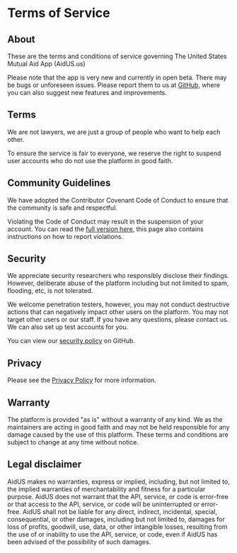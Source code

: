 # Terms of Service
## About
These are the terms and conditions of service governing The United States Mutual Aid App (AidUS.us) 

Please note that the app is very new and currently in open beta. There may be bugs or unforeseen issues. Please report them to us at [GitHub](https://github.com/caendesilva/mutual-aid-app), where you can also suggest new features and improvements.

## Terms
We are not lawyers, we are just a group of people who want to help each other.

To ensure the service is fair to everyone, we reserve the right to suspend user accounts who do not use the platform in good faith. 

## Community Guidelines
We have adopted the Contributor Covenant Code of Conduct to ensure that the community is safe and respectful.

Violating the Code of Conduct may result in the suspension of your account. You can read the [full version here](https://github.com/caendesilva/mutual-aid-app/blob/master/.github/CODE_OF_CONDUCT.md), this page also contains instructions on how to report violations.

## Security
We appreciate security researchers who responsibly disclose their findings. However, deliberate abuse of the platform including but not limited to spam, flooding, etc, is not tolerated.

We welcome penetration testers, however, you may not conduct destructive actions that can negatively impact other users on the platform. You may not target other users or our staff. If you have any questions, please contact us. We can also set up test accounts for you.

You can view our [security policy](https://github.com/caendesilva/mutual-aid-app/security/policy) on GitHub.

## Privacy
Please see the [Privacy Policy](privacy-policy) for more information.

## Warranty
The platform is provided "as is" without a warranty of any kind. We as the maintainers are acting in good faith and may not be held responsible for any damage caused by the use of this platform. These terms and conditions are subject to change at any time without notice.

## Legal disclaimer
AidUS makes no warranties, express or implied, including, but not limited to, the implied warranties of merchantability and fitness for a particular purpose. AidUS does not warrant that the API, service, or code is error-free or that access to the API, service, or code will be uninterrupted or error-free. AidUS shall not be liable for any direct, indirect, incidental, special, consequential, or other damages, including but not limited to, damages for loss of profits, goodwill, use, data, or other intangible losses, resulting from the use of or inability to use the API, service, or code, even if AidUS has been advised of the possibility of such damages.

